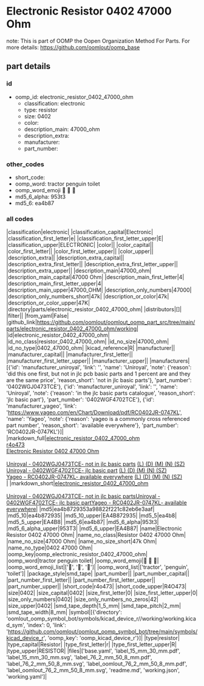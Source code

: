 # Electronic Resistor 0402 47000 Ohm  

note: This is part of OOMP the Oopen Organization Method For Parts. For more details: https://github.com/oomlout/oomp_base

##  part details





### id
* oomp_id: electronic_resistor_0402_47000_ohm
  * classification: electronic
  * type: resistor
  * size: 0402
  * color: 
  * description_main: 47000_ohm
  * description_extra: 
  * manufacturer: 
  * part_number: 

### other_codes
* short_code: 
* oomp_word: tractor penguin toilet
* oomp_word_emoji :tractor: :penguin: :toilet:
* md5_6_alpha: 953t3
* md5_6: ea4b87

### all codes 
|classification|electronic|
|classification_capital|Electronic|
|classification_first_letter|e|
|classification_first_letter_upper|E|
|classification_upper|ELECTRONIC|
|color||
|color_capital||
|color_first_letter||
|color_first_letter_upper||
|color_upper||
|description_extra||
|description_extra_capital||
|description_extra_first_letter||
|description_extra_first_letter_upper||
|description_extra_upper||
|description_main|47000_ohm|
|description_main_capital|47000 Ohm|
|description_main_first_letter|4|
|description_main_first_letter_upper|4|
|description_main_upper|47000_OHM|
|description_only_numbers|47000|
|description_only_numbers_short|47k|
|description_or_color|47k|
|description_or_color_upper|47K|
|directory|parts/electronic_resistor_0402_47000_ohm|
|distributors|[]|
|filter||
|from_yaml|False|
|github_link|https://github.com/oomlout/oomlout_oomp_part_src/tree/main/parts/electronic_resistor_0402_47000_ohm/working|
|id|electronic_resistor_0402_47000_ohm|
|id_no_class|resistor_0402_47000_ohm|
|id_no_size|47000_ohm|
|id_no_type|0402_47000_ohm|
|kicad_reference|R|
|manufacturer||
|manufacturer_capital||
|manufacturer_first_letter||
|manufacturer_first_letter_upper||
|manufacturer_upper||
|manufacturers|[{'id': 'manufacturer_uniroyal', 'link': '', 'name': 'Uniroyal', 'note': {'reason': 'did this one first, but not in jlc pcb basic parts and 1 percent are and they are the same price', 'reason_short': 'not in jlc basic parts'}, 'part_number': '0402WGJ0473TCE'}, {'id': 'manufacturer_uniroyal', 'link': '', 'name': 'Uniroyal', 'note': {'reason': 'in the jlc basic parts catalogue', 'reason_short': 'jlc basic part'}, 'part_number': '0402WGF4702TCE'}, {'id': 'manufacturer_yageo', 'link': 'https://www.yageo.com/en/Chart/Download/pdf/RC0402JR-0747KL', 'name': 'Yageo', 'note': {'reason': 'yageo is a commonly cross referenced part number', 'reason_short': 'available everywhere'}, 'part_number': 'RC0402JR-0747KL'}]|
|markdown_full|[electronic_resistor_0402_47000_ohm](https://github.com/oomlout/oomlout_oomp_part_src/tree/main/parts/electronic_resistor_0402_47000_ohm/working)<br>[r4o473](https://github.com/oomlout/oomlout_oomp_part_src/tree/main/parts/electronic_resistor_0402_47000_ohm/working)<br>[Electronic Resistor 0402 47000 Ohm](https://github.com/oomlout/oomlout_oomp_part_src/tree/main/parts/electronic_resistor_0402_47000_ohm/working)<br><br>[Uniroyal - 0402WGJ0473TCE- not in jlc basic parts]() [(L)  ](https://www.lcsc.com/search?q=0402WGJ0473TCE)[(D)  ](https://www.digikey.com/en/products?keywords=0402WGJ0473TCE)[(M)  ](https://www.mouser.com/Search/Refine?Keyword=0402WGJ0473TCE)[(N)  ](https://www.newark.com/search?st=0402WGJ0473TCE)[(SZ)  ](https://so.szlcsc.com/global.html?k=0402WGJ0473TCE)<br>[Uniroyal - 0402WGF4702TCE- jlc basic part]() [(L)  ](https://www.lcsc.com/search?q=0402WGF4702TCE)[(D)  ](https://www.digikey.com/en/products?keywords=0402WGF4702TCE)[(M)  ](https://www.mouser.com/Search/Refine?Keyword=0402WGF4702TCE)[(N)  ](https://www.newark.com/search?st=0402WGF4702TCE)[(SZ)  ](https://so.szlcsc.com/global.html?k=0402WGF4702TCE)<br>[Yageo - RC0402JR-0747KL- available everywhere](https://www.yageo.com/en/Chart/Download/pdf/RC0402JR-0747KL) [(L)  ](https://www.lcsc.com/search?q=RC0402JR-0747KL)[(D)  ](https://www.digikey.com/en/products?keywords=RC0402JR-0747KL)[(M)  ](https://www.mouser.com/Search/Refine?Keyword=RC0402JR-0747KL)[(N)  ](https://www.newark.com/search?st=RC0402JR-0747KL)[(SZ)  ](https://so.szlcsc.com/global.html?k=RC0402JR-0747KL)<br>|
|markdown_short|[electronic_resistor_0402_47000_ohm](https://github.com/oomlout/oomlout_oomp_part_src/tree/main/parts/electronic_resistor_0402_47000_ohm/working)<br><br>[Uniroyal - 0402WGJ0473TCE- not in jlc basic parts]()[Uniroyal - 0402WGF4702TCE- jlc basic part]()[Yageo - RC0402JR-0747KL- available everywhere](https://www.yageo.com/en/Chart/Download/pdf/RC0402JR-0747KL)|
|md5|ea4b8729353a98822f221c82eb6e3aaf|
|md5_10|ea4b872935|
|md5_10_upper|EA4B872935|
|md5_5|ea4b8|
|md5_5_upper|EA4B8|
|md5_6|ea4b87|
|md5_6_alpha|953t3|
|md5_6_alpha_upper|953T3|
|md5_6_upper|EA4B87|
|name|Electronic Resistor 0402 47000 Ohm|
|name_no_class|Resistor 0402 47000 Ohm|
|name_no_size|47000 Ohm|
|name_no_size_short|47k Ohm|
|name_no_type|0402 47000 Ohm|
|oomp_key|oomp_electronic_resistor_0402_47000_ohm|
|oomp_word|tractor penguin toilet|
|oomp_word_emoji|:tractor: :penguin: :toilet:|
|oomp_word_emoji_list|[':tractor:', ':penguin:', ':toilet:']|
|oomp_word_list|['tractor', 'penguin', 'toilet']|
|package_style|smd_tape|
|part_number||
|part_number_capital||
|part_number_first_letter||
|part_number_first_letter_upper||
|part_number_upper||
|short_code|r4o473|
|short_code_upper|R4O473|
|size|0402|
|size_capital|0402|
|size_first_letter|0|
|size_first_letter_upper|0|
|size_only_numbers|0402|
|size_only_numbers_no_zeros|42|
|size_upper|0402|
|smd_tape_depth|1_5_mm|
|smd_tape_pitch|2_mm|
|smd_tape_width|8_mm|
|symbol|[{'directory': 'oomlout_oomp_symbol_bot/symbols/kicad_device_r//working/working.kicad_sym', 'index': 0, 'link': 'https://github.com/oomlout/oomlout_oomp_symbol_bot/tree/main/symbols/kicad_device_r', 'oomp_key': 'oomp_kicad_device_r'}]|
|type|resistor|
|type_capital|Resistor|
|type_first_letter|r|
|type_first_letter_upper|R|
|type_upper|RESISTOR|
|files|['base.yaml', 'label_15_mm_30_mm.pdf', 'label_15_mm_30_mm.svg', 'label_76_2_mm_50_8_mm.pdf', 'label_76_2_mm_50_8_mm.svg', 'label_oomlout_76_2_mm_50_8_mm.pdf', 'label_oomlout_76_2_mm_50_8_mm.svg', 'readme.md', 'working.json', 'working.yaml']|
